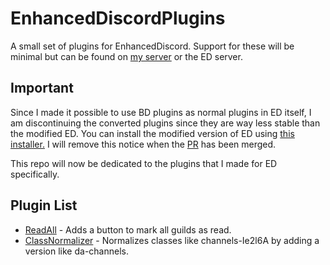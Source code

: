 # EnhancedDiscordPlugins
A small set of plugins for EnhancedDiscord. Support for these will be minimal but can be found on [my server](http://discord.zackrauen.com/) or the ED server.

## Important
Since I made it possible to use BD plugins as normal plugins in ED itself, I am discontinuing the converted plugins since they are way less stable than the modified ED. You can install the modified version of ED using [this installer.](https://cdn.discordapp.com/attachments/415250660443815936/512334874774994944/EnhancedDiscordUI.exe) I will remove this notice when the [PR](https://github.com/joe27g/EnhancedDiscord/pull/47) has been merged.

This repo will now be dedicated to the plugins that I made for ED specifically.

## Plugin List
 - [ReadAll](https://raw.githubusercontent.com/rauenzi/EnhancedDiscordPlugins/master/ReadAll.js) - Adds a button to mark all guilds as read.
 - [ClassNormalizer](https://raw.githubusercontent.com/rauenzi/EnhancedDiscordPlugins/master/ClassNormalizer.js) - Normalizes classes like channels-Ie2l6A by adding a version like da-channels.